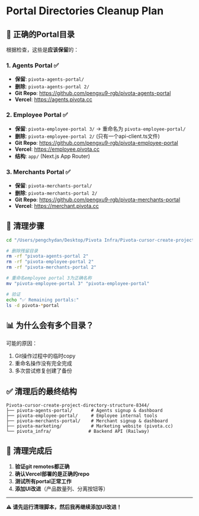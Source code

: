 # Portal Directories Cleanup Plan

## 🎯 正确的Portal目录

根据检查，这些是**应该保留**的：

### 1. **Agents Portal** ✅
- **保留**: `pivota-agents-portal/`
- **删除**: `pivota-agents-portal 2/`
- **Git Repo**: https://github.com/pengxu9-rgb/pivota-agents-portal
- **Vercel**: https://agents.pivota.cc

### 2. **Employee Portal** ✅  
- **保留**: `pivota-employee-portal 3/` → 重命名为 `pivota-employee-portal/`
- **删除**: `pivota-employee-portal 2/` (只有一个api-client.ts文件)
- **Git Repo**: https://github.com/pengxu9-rgb/pivota-employee-portal
- **Vercel**: https://employee.pivota.cc
- **结构**: `app/` (Next.js App Router)

### 3. **Merchants Portal** ✅
- **保留**: `pivota-merchants-portal/`
- **删除**: `pivota-merchants-portal 2/`
- **Git Repo**: https://github.com/pengxu9-rgb/pivota-merchants-portal
- **Vercel**: https://merchant.pivota.cc

## 🧹 清理步骤

```bash
cd "/Users/pengchydan/Desktop/Pivota Infra/Pivota-cursor-create-project-directory-structure-8344"

# 删除残留目录
rm -rf "pivota-agents-portal 2"
rm -rf "pivota-employee-portal 2"
rm -rf "pivota-merchants-portal 2"

# 重命名employee portal 3为正确名称
mv "pivota-employee-portal 3" "pivota-employee-portal"

# 验证
echo "✅ Remaining portals:"
ls -d pivota-*portal
```

## 📊 为什么会有多个目录？

可能的原因：
1. Git操作过程中的临时copy
2. 重命名操作没有完全完成
3. 多次尝试修复创建了备份

## ✅ 清理后的最终结构

```
Pivota-cursor-create-project-directory-structure-8344/
├── pivota-agents-portal/       # Agents signup & dashboard
├── pivota-employee-portal/     # Employee internal tools
├── pivota-merchants-portal/    # Merchant signup & dashboard
├── pivota-marketing/           # Marketing website (pivota.cc)
└── pivota_infra/              # Backend API (Railway)
```

## 🚀 清理完成后

1. **验证git remotes都正确**
2. **确认Vercel部署的是正确的repo**
3. **测试所有portal正常工作**
4. **添加UI改进**（产品数量列、分离按钮等）

---

**⚠️ 请先运行清理脚本，然后我再继续添加UI改进！**






